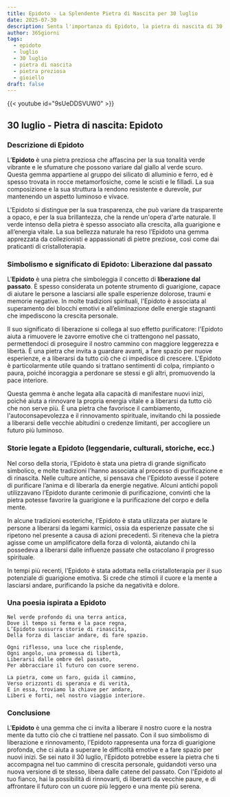 ```yaml
---
title: Epidoto - La Splendente Pietra di Nascita per 30 luglio
date: 2025-07-30
description: Senta l'importanza di Epidoto, la pietra di nascita di 30 luglio che simboleggia Liberazione dal passato. Lasci che la sua bellezza e il suo significato illuminino la sua giornata.
author: 365giorni
tags:
  - epidoto
  - luglio
  - 30 luglio
  - pietra di nascita
  - pietra preziosa
  - gioiello
draft: false
---
```


{{< youtube id="9sUeDDSVUW0" >}}

## 30 luglio - Pietra di nascita: Epidoto

### Descrizione di Epidoto

L’**Epidoto** è una pietra preziosa che affascina per la sua tonalità verde vibrante e le sfumature che possono variare dal giallo al verde scuro. Questa gemma appartiene al gruppo dei silicato di alluminio e ferro, ed è spesso trovata in rocce metamorfosiche, come le scisti e le filladi. La sua composizione e la sua struttura la rendono resistente e durevole, pur mantenendo un aspetto luminoso e vivace.

L'Epidoto si distingue per la sua trasparenza, che può variare da trasparente a opaco, e per la sua brillantezza, che la rende un'opera d'arte naturale. Il verde intenso della pietra è spesso associato alla crescita, alla guarigione e all’energia vitale. La sua bellezza naturale ha reso l’Epidoto una gemma apprezzata da collezionisti e appassionati di pietre preziose, così come dai praticanti di cristalloterapia.

### Simbolismo e significato di Epidoto: Liberazione dal passato

L'**Epidoto** è una pietra che simboleggia il concetto di **liberazione dal passato**. È spesso considerata un potente strumento di guarigione, capace di aiutare le persone a lasciarsi alle spalle esperienze dolorose, traumi e memorie negative. In molte tradizioni spirituali, l'Epidoto è associata al superamento dei blocchi emotivi e all’eliminazione delle energie stagnanti che impediscono la crescita personale.

Il suo significato di liberazione si collega al suo effetto purificatore: l'Epidoto aiuta a rimuovere le zavorre emotive che ci trattengono nel passato, permettendoci di proseguire il nostro cammino con maggiore leggerezza e libertà. È una pietra che invita a guardare avanti, a fare spazio per nuove esperienze, e a liberarsi da tutto ciò che ci impedisce di crescere. L'Epidoto è particolarmente utile quando si trattano sentimenti di colpa, rimpianto o paura, poiché incoraggia a perdonare se stessi e gli altri, promuovendo la pace interiore.

Questa gemma è anche legata alla capacità di manifestare nuovi inizi, poiché aiuta a rinnovare la propria energia vitale e a liberarsi da tutto ciò che non serve più. È una pietra che favorisce il cambiamento, l'autoconsapevolezza e il rinnovamento spirituale, invitando chi la possiede a liberarsi delle vecchie abitudini o credenze limitanti, per accogliere un futuro più luminoso.

### Storie legate a Epidoto (leggendarie, culturali, storiche, ecc.)

Nel corso della storia, l'Epidoto è stata una pietra di grande significato simbolico, e molte tradizioni l’hanno associata al processo di purificazione e di rinascita. Nelle culture antiche, si pensava che l'Epidoto avesse il potere di purificare l’anima e di liberarla da energie negative. Alcuni antichi popoli utilizzavano l’Epidoto durante cerimonie di purificazione, convinti che la pietra potesse favorire la guarigione e la purificazione del corpo e della mente.

In alcune tradizioni esoteriche, l'Epidoto è stata utilizzata per aiutare le persone a liberarsi da legami karmici, ossia da esperienze passate che si ripetono nel presente a causa di azioni precedenti. Si riteneva che la pietra agisse come un amplificatore della forza di volontà, aiutando chi la possedeva a liberarsi dalle influenze passate che ostacolano il progresso spirituale.

In tempi più recenti, l'Epidoto è stata adottata nella cristalloterapia per il suo potenziale di guarigione emotiva. Si crede che stimoli il cuore e la mente a lasciarsi andare, purificando la psiche da negatività e dolore.

### Una poesia ispirata a Epidoto

```
Nel verde profondo di una terra antica,
Dove il tempo si ferma e la pace regna,
L’Epidoto sussurra storie di rinascita,
Della forza di lasciar andare, di fare spazio.

Ogni riflesso, una luce che risplende,
Ogni angolo, una promessa di libertà,
Liberarsi dalle ombre del passato,
Per abbracciare il futuro con cuore sereno.

La pietra, come un faro, guida il cammino,
Verso orizzonti di speranza e di verità,
E in essa, troviamo la chiave per andare,
Liberi e forti, nel nostro viaggio interiore.
```

### Conclusione

L'**Epidoto** è una gemma che ci invita a liberare il nostro cuore e la nostra mente da tutto ciò che ci trattiene nel passato. Con il suo simbolismo di liberazione e rinnovamento, l'Epidoto rappresenta una forza di guarigione profonda, che ci aiuta a superare le difficoltà emotive e a fare spazio per nuovi inizi. Se sei nato il 30 luglio, l'Epidoto potrebbe essere la pietra che ti accompagna nel tuo cammino di crescita personale, guidandoti verso una nuova versione di te stesso, libera dalle catene del passato. Con l'Epidoto al tuo fianco, hai la possibilità di rinnovarti, di liberarti da vecchie paure, e di affrontare il futuro con un cuore più leggero e una mente più serena.